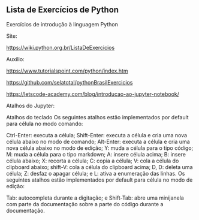 ## Lista de Exercícios de Python
Exercícios de introdução à linguagem Python


Site:

https://wiki.python.org.br/ListaDeExercicios

Auxílio:

https://www.tutorialspoint.com/python/index.htm

https://github.com/selatotal/pythonBrasilExercicios

https://letscode-academy.com/blog/introducao-ao-jupyter-notebook/


Atalhos do Jupyter:

Atalhos do teclado
Os seguintes atalhos estão implementados por default para célula no modo comando:

Ctrl-Enter: executa a célula;
Shift-Enter: executa a célula e cria uma nova célula abaixo no modo de comando;
Alt-Enter: executa a célula e cria uma nova célula abaixo no modo de edição;
Y: muda a célula para o tipo código;
M: muda a célula para o tipo markdown;
A: insere célula acima;
B: insere célula abaixo;
X: recorta a célula;
C: copia a célula;
V: cola a célula do clipboard abaixo;
shift-V: cola a célula do clipboard acima;
D, D: deleta uma célula;
Z: desfaz o apagar célula; e
L: ativa a enumeração das linhas.
Os seguintes atalhos estão implementados por default para célula no modo de edição:

Tab: autocompleta durante a digitação; e
Shift-Tab: abre uma minijanela com parte da documentação sobre a parte do código durante a documentação.
